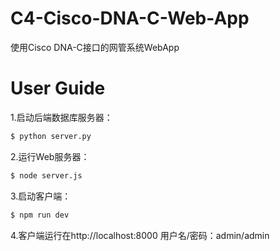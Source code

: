 # C4-Cisco-DNA-C-Web-App
使用Cisco DNA-C接口的网管系统WebApp

# User Guide

1.启动后端数据库服务器：
```sh
$ python server.py
```

2.运行Web服务器：
```sh
$ node server.js
```

3.启动客户端：
```sh
$ npm run dev
```

4.客户端运行在http://localhost:8000
  用户名/密码：admin/admin
 
